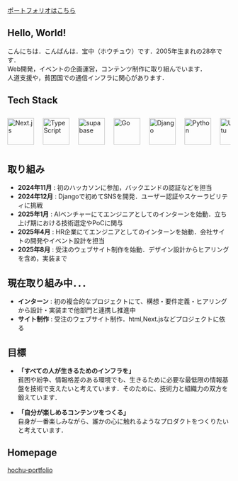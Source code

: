[ポートフォリオはこちら](https://hochu-portfolio.vercel.app/)

## Hello, World!
こんにちは．こんばんは．宝中（ホウチュウ）です．2005年生まれの28卒です．<br>
Web開発，イベントの企画運営，コンテンツ制作に取り組んでいます．<br>
人道支援や，貧困国での通信インフラに関心があります．

## Tech Stack
<div style="display: flex; overflow-x: auto; gap: 20px; padding: 10px 0;">            
  <img src="https://cdn.jsdelivr.net/gh/devicons/devicon@latest/icons/nextjs/nextjs-original.svg" height="60" alt="Next.js">
  <img src="https://cdn.jsdelivr.net/gh/devicons/devicon@latest/icons/typescript/typescript-original.svg" height="60" alt="TypeScript">
  <img src="https://cdn.jsdelivr.net/gh/devicons/devicon@latest/icons/supabase/supabase-original.svg" height="60" alt="supabase">
  <img src="https://cdn.jsdelivr.net/gh/devicons/devicon@latest/icons/go/go-original-wordmark.svg" height="60" alt="Go">
  <img src="https://cdn.jsdelivr.net/gh/devicons/devicon@latest/icons/django/django-plain-wordmark.svg" height="60" alt="Django">
  <img src="https://cdn.jsdelivr.net/gh/devicons/devicon@latest/icons/python/python-original.svg" height="60" alt="Python">
  <img src="https://cdn.jsdelivr.net/gh/devicons/devicon@latest/icons/ubuntu/ubuntu-original.svg" height="60" alt="Ubuntu">        
</div>

## 取り組み
- **2024年11月** : 初のハッカソンに参加，バックエンドの認証などを担当  
- **2024年12月** : Djangoで初めてSNSを開発．ユーザー認証やスケーラビリティに挑戦  
- **2025年1月** : AIベンチャーにてエンジニアとしてのインターンを始動．立ち上げ期における技術選定やPoCに関与  
- **2025年4月** : HR企業にてエンジニアとしてのインターンを始動．会社サイトの開発やイベント設計を担当
- **2025年8月** : 受注のウェブサイト制作を始動．デザイン設計からヒアリングを含め，実装まで

## 現在取り組み中．．．
- **インターン** : 初の複合的なプロジェクトにて、構想・要件定義・ヒアリングから設計・実装まで他部門と連携し推進中
- **サイト制作** : 受注のウェブサイト制作．html,Next.jsなどプロジェクトに依る

## 目標
- **「すべての人が生きるためのインフラを」**  
貧困や紛争、情報格差のある環境でも、生きるために必要な最低限の情報基盤を技術で支えたいと考えています．そのために、技術力と組織力の双方を鍛えています．

- **「自分が楽しめるコンテンツをつくる」**  
自身が一番楽しみながら、誰かの心に触れるようなプロダクトをつくりたいと考えています．

## Homepage 
[hochu-portfolio](https://hochu-portfolio.vercel.app/)
